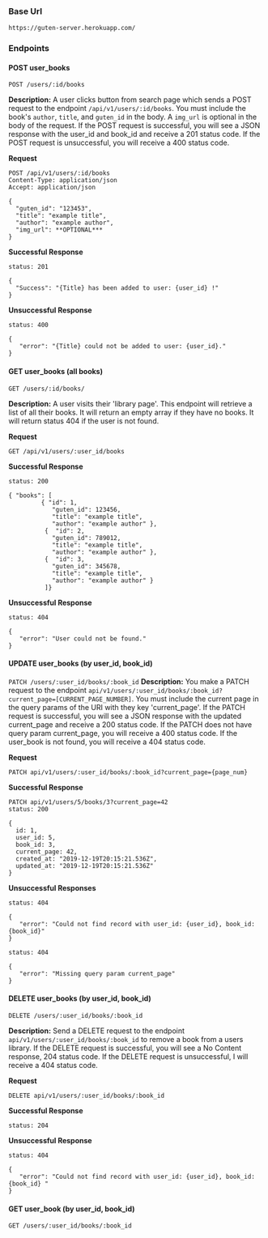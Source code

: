 ### Base Url
`https://guten-server.herokuapp.com/`

### Endpoints

#### POST user_books

`POST /users/:id/books`

**Description:** A user clicks button from search page which sends a POST request to the endpoint `/api/v1/users/:id/books`. You must include the book's `author`, `title`, and `guten_id` in the body. A `img_url` is optional in the body of the request.  If the POST request is successful, you will see a JSON response with the user_id and book_id and receive a 201 status code. If the POST request is unsuccessful, you will receive a 400 status code. 

**Request**
``` 
POST /api/v1/users/:id/books
Content-Type: application/json
Accept: application/json

{ 
  "guten_id": "123453", 
  "title": "example title", 
  "author": "example author", 
  "img_url": **OPTIONAL***
}

```
**Successful Response**
```
status: 201

{
  "Success": "{Title} has been added to user: {user_id} !"
}
```

**Unsuccessful Response**
```
status: 400

{ 
   "error": "{Title} could not be added to user: {user_id}."
}
```

#### GET user_books (all books)

`GET /users/:id/books/`

**Description:** A user visits their 'library page'. This endpoint will retrieve a list 
of all their books. It will return an empty array if they have no books. It will return 
status 404 if the user is not found.

**Request**
``` 
GET /api/v1/users/:user_id/books
```
**Successful Response**
```
status: 200

{ "books": [ 
         { "id": 1,
            "guten_id": 123456,
            "title": "example title", 
            "author": "example author" }, 
          {  "id": 2,
            "guten_id": 789012,
            "title": "example title", 
            "author": "example author" }, 
          {  "id": 3,
            "guten_id": 345678,
            "title": "example title", 
            "author": "example author" } 
          ]}
```

**Unsuccessful Response**
```
status: 404

{ 
   "error": "User could not be found."
}
```

#### UPDATE user_books (by user_id, book_id)
`PATCH /users/:user_id/books/:book_id`
**Description:** You make a PATCH request to the endpoint ``api/v1/users/:user_id/books/:book_id?current_page=[CURRENT_PAGE_NUMBER]``. You must include the current page in the query params of the URI with they key 'current_page'. If the PATCH request is successful, you will see a JSON response with the updated current_page and receive a 200 status code. If the PATCH does not have query param current_page, you will receive a 400 status code.  If the user_book is not found, you will receive a 404 status code.

**Request**
``` 
PATCH api/v1/users/:user_id/books/:book_id?current_page={page_num}
```
**Successful Response**
```
PATCH api/v1/users/5/books/3?current_page=42
status: 200

{
  id: 1,
  user_id: 5,
  book_id: 3,
  current_page: 42,
  created_at: "2019-12-19T20:15:21.536Z",
  updated_at: "2019-12-19T20:15:21.536Z"
}
```

**Unsuccessful Responses**
```
status: 404

{ 
   "error": "Could not find record with user_id: {user_id}, book_id: {book_id}"
}
```

```
status: 404

{ 
   "error": "Missing query param current_page"
}
```

#### DELETE user_books (by user_id, book_id)
`DELETE /users/:user_id/books/:book_id`

**Description:** Send a DELETE request to the endpoint `api/v1/users/:user_id/books/:book_id` to remove a book from a users library. If the DELETE request is successful, you will see a No Content response, 204 status code. If the DELETE request is unsuccessful, I will receive a 404 status code. 

**Request**
``` 
DELETE api/v1/users/:user_id/books/:book_id
```
**Successful Response**
```
status: 204
```

**Unsuccessful Response**

```
status: 404

{ 
   "error": "Could not find record with user_id: {user_id}, book_id: {book_id} "
}
```

#### GET user_book (by user_id, book_id)
`GET /users/:user_id/books/:book_id`